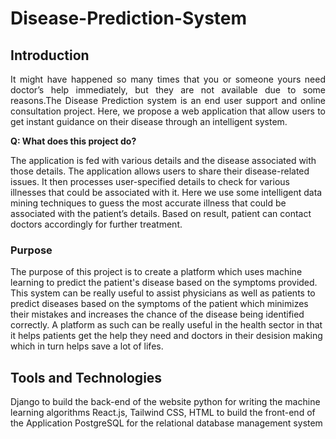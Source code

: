 <h1>Disease-Prediction-System</h1>

<h2>Introduction</h2>
<p style="text-align: justify;">
It might have happened so many times that you or
someone yours need doctor’s help immediately, but
they are not available due to some reasons.The
Disease Prediction system is an end user support
and online consultation project. Here, we propose a
web application that allow users to get instant
guidance on their disease through an intelligent
system.
</p>

**Q: What does this project do?**

The application is fed with various details
and the disease associated with those
details. The application allows users to
share their disease-related issues. It then
processes user-specified details to check for
various illnesses that could be associated
with it. Here we use some intelligent data
mining techniques to guess the most
accurate illness that could be associated
with the patient’s details. Based on result,
patient can contact doctors accordingly for
further treatment.

<h3>Purpose</h3>
The purpose of this project is to
create a platform which uses
machine learning to predict the
patient's disease based on the
symptoms provided. This system
can be really useful to assist
physicians as well as patients to
predict diseases based on the
symptoms of the patient which
minimizes their mistakes and
increases the chance of the
disease being identified correctly.
A platform as such can be really
useful in the health sector in that
it helps patients get the help they
need and doctors in their desision
making which in turn helps save
a lot of lifes.

<h2>Tools and Technologies</h2>
Django to build the back-end of the
website
python for writing the machine learning
algorithms
React.js, Tailwind CSS, HTML to build the
front-end of the Application
PostgreSQL for the relational database
management system
